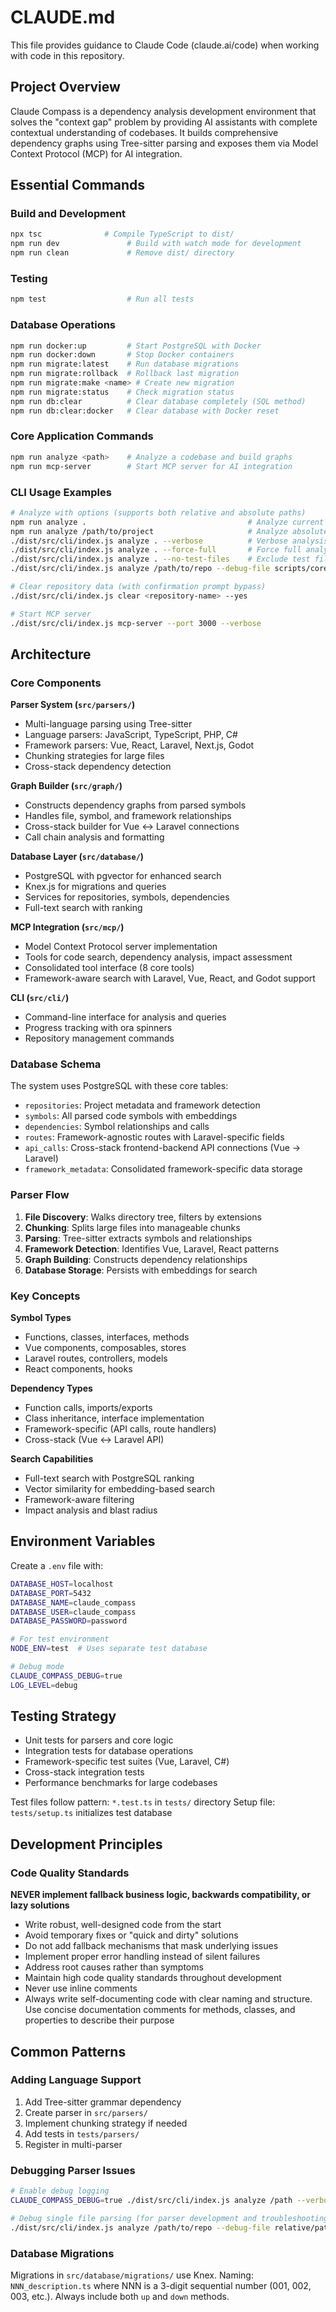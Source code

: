 # CLAUDE.md

This file provides guidance to Claude Code (claude.ai/code) when working with code in this repository.

## Project Overview

Claude Compass is a dependency analysis development environment that solves the "context gap" problem by providing AI assistants with complete contextual understanding of codebases. It builds comprehensive dependency graphs using Tree-sitter parsing and exposes them via Model Context Protocol (MCP) for AI integration.

## Essential Commands

### Build and Development

```bash
npx tsc              # Compile TypeScript to dist/
npm run dev               # Build with watch mode for development
npm run clean             # Remove dist/ directory
```

### Testing

```bash
npm test                  # Run all tests
```

### Database Operations

```bash
npm run docker:up         # Start PostgreSQL with Docker
npm run docker:down       # Stop Docker containers
npm run migrate:latest    # Run database migrations
npm run migrate:rollback  # Rollback last migration
npm run migrate:make <name> # Create new migration
npm run migrate:status    # Check migration status
npm run db:clear          # Clear database completely (SQL method)
npm run db:clear:docker   # Clear database with Docker reset
```

### Core Application Commands

```bash
npm run analyze <path>    # Analyze a codebase and build graphs
npm run mcp-server        # Start MCP server for AI integration
```

### CLI Usage Examples

```bash
# Analyze with options (supports both relative and absolute paths)
npm run analyze .                                    # Analyze current directory
npm run analyze /path/to/project                     # Analyze absolute path
./dist/src/cli/index.js analyze . --verbose          # Verbose analysis
./dist/src/cli/index.js analyze . --force-full       # Force full analysis (clears existing data)
./dist/src/cli/index.js analyze . --no-test-files    # Exclude test files
./dist/src/cli/index.js analyze /path/to/repo --debug-file scripts/core/managers/CardManager.cs --verbose  # Debug single file parsing

# Clear repository data (with confirmation prompt bypass)
./dist/src/cli/index.js clear <repository-name> --yes

# Start MCP server
./dist/src/cli/index.js mcp-server --port 3000 --verbose
```

## Architecture

### Core Components

**Parser System (`src/parsers/`)**

- Multi-language parsing using Tree-sitter
- Language parsers: JavaScript, TypeScript, PHP, C#
- Framework parsers: Vue, React, Laravel, Next.js, Godot
- Chunking strategies for large files
- Cross-stack dependency detection

**Graph Builder (`src/graph/`)**

- Constructs dependency graphs from parsed symbols
- Handles file, symbol, and framework relationships
- Cross-stack builder for Vue ↔ Laravel connections
- Call chain analysis and formatting

**Database Layer (`src/database/`)**

- PostgreSQL with pgvector for enhanced search
- Knex.js for migrations and queries
- Services for repositories, symbols, dependencies
- Full-text search with ranking

**MCP Integration (`src/mcp/`)**

- Model Context Protocol server implementation
- Tools for code search, dependency analysis, impact assessment
- Consolidated tool interface (8 core tools)
- Framework-aware search with Laravel, Vue, React, and Godot support

**CLI (`src/cli/`)**

- Command-line interface for analysis and queries
- Progress tracking with ora spinners
- Repository management commands

### Database Schema

The system uses PostgreSQL with these core tables:

- `repositories`: Project metadata and framework detection
- `symbols`: All parsed code symbols with embeddings
- `dependencies`: Symbol relationships and calls
- `routes`: Framework-agnostic routes with Laravel-specific fields
- `api_calls`: Cross-stack frontend-backend API connections (Vue → Laravel)
- `framework_metadata`: Consolidated framework-specific data storage

### Parser Flow

1. **File Discovery**: Walks directory tree, filters by extensions
2. **Chunking**: Splits large files into manageable chunks
3. **Parsing**: Tree-sitter extracts symbols and relationships
4. **Framework Detection**: Identifies Vue, Laravel, React patterns
5. **Graph Building**: Constructs dependency relationships
6. **Database Storage**: Persists with embeddings for search

### Key Concepts

**Symbol Types**

- Functions, classes, interfaces, methods
- Vue components, composables, stores
- Laravel routes, controllers, models
- React components, hooks

**Dependency Types**

- Function calls, imports/exports
- Class inheritance, interface implementation
- Framework-specific (API calls, route handlers)
- Cross-stack (Vue ↔ Laravel API)

**Search Capabilities**

- Full-text search with PostgreSQL ranking
- Vector similarity for embedding-based search
- Framework-aware filtering
- Impact analysis and blast radius

## Environment Variables

Create a `.env` file with:

```bash
DATABASE_HOST=localhost
DATABASE_PORT=5432
DATABASE_NAME=claude_compass
DATABASE_USER=claude_compass
DATABASE_PASSWORD=password

# For test environment
NODE_ENV=test  # Uses separate test database

# Debug mode
CLAUDE_COMPASS_DEBUG=true
LOG_LEVEL=debug
```

## Testing Strategy

- Unit tests for parsers and core logic
- Integration tests for database operations
- Framework-specific test suites (Vue, Laravel, C#)
- Cross-stack integration tests
- Performance benchmarks for large codebases

Test files follow pattern: `*.test.ts` in `tests/` directory
Setup file: `tests/setup.ts` initializes test database

## Development Principles

### Code Quality Standards

**NEVER implement fallback business logic, backwards compatibility, or lazy solutions**

- Write robust, well-designed code from the start
- Avoid temporary fixes or "quick and dirty" solutions
- Do not add fallback mechanisms that mask underlying issues
- Implement proper error handling instead of silent failures
- Address root causes rather than symptoms
- Maintain high code quality standards throughout development
- Never use inline comments
- Always write self-documenting code with clear naming and structure. Use concise documentation comments for methods, classes, and properties to describe their purpose

## Common Patterns

### Adding Language Support

1. Add Tree-sitter grammar dependency
2. Create parser in `src/parsers/`
3. Implement chunking strategy if needed
4. Add tests in `tests/parsers/`
5. Register in multi-parser

### Debugging Parser Issues

```bash
# Enable debug logging
CLAUDE_COMPASS_DEBUG=true ./dist/src/cli/index.js analyze /path --verbose

# Debug single file parsing (for parser development and troubleshooting)
./dist/src/cli/index.js analyze /path/to/repo --debug-file relative/path/to/file.cs --verbose
```

### Database Migrations

Migrations in `src/database/migrations/` use Knex.
Naming: `NNN_description.ts` where NNN is a 3-digit sequential number (001, 002, 003, etc.).
Always include both `up` and `down` methods.
